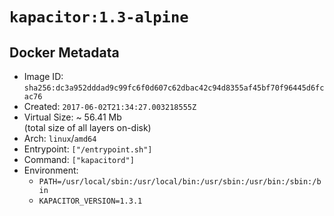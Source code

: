 # `kapacitor:1.3-alpine`

## Docker Metadata

- Image ID: `sha256:dc3a952dddad9c99fc6f0d607c62dbac42c94d8355af45bf70f96445d6fcac76`
- Created: `2017-06-02T21:34:27.003218555Z`
- Virtual Size: ~ 56.41 Mb  
  (total size of all layers on-disk)
- Arch: `linux`/`amd64`
- Entrypoint: `["/entrypoint.sh"]`
- Command: `["kapacitord"]`
- Environment:
  - `PATH=/usr/local/sbin:/usr/local/bin:/usr/sbin:/usr/bin:/sbin:/bin`
  - `KAPACITOR_VERSION=1.3.1`
